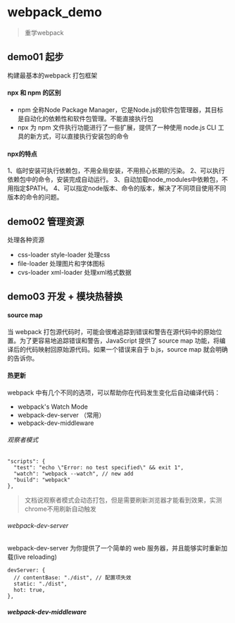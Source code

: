 # webpack_demo

> 重学webpack

## demo01 起步

构建最基本的webpack 打包框架

#### npx 和 npm 的区别

+ npm 全称Node Package Manager，它是Node.js的软件包管理器，其目标是自动化的依赖性和软件包管理。不能直接执行包
+ npx 为 npm 文件执行功能进行了一些扩展，提供了一种使用 node.js CLI 工具的新方式，可以直接执行安装包的命令

#### npx的特点

1、临时安装可执行依赖包，不用全局安装，不用担心长期的污染。
2、可以执行依赖包中的命令，安装完成自动运行。
3、自动加载node_modules中依赖包，不用指定$PATH。
4、可以指定node版本、命令的版本，解决了不同项目使用不同版本的命令的问题。

## demo02 管理资源

处理各种资源

+ css-loader style-loader 处理css
+ file-loader 处理图片和字体图标
+ cvs-loader xml-loader 处理xml格式数据

## demo03 开发 + 模块热替换

#### source map
 当 webpack 打包源代码时，可能会很难追踪到错误和警告在源代码中的原始位置。为了更容易地追踪错误和警告，JavaScript 提供了 source map 功能，将编译后的代码映射回原始源代码。如果一个错误来自于 b.js，source map 就会明确的告诉你。

#### 热更新

webpack 中有几个不同的选项，可以帮助你在代码发生变化后自动编译代码：

+ webpack's Watch Mode
+ webpack-dev-server （常用）
+ webpack-dev-middleware

###### 观察者模式

```
"scripts": {
  "test": "echo \"Error: no test specified\" && exit 1",
  "watch": "webpack --watch", // new add
  "build": "webpack"
},
```
> 文档说观察者模式会动态打包，但是需要刷新浏览器才能看到效果，实测chrome不用刷新自动触发

######  webpack-dev-server

webpack-dev-server 为你提供了一个简单的 web 服务器，并且能够实时重新加载(live reloading)

```
devServer: {
  // contentBase: "./dist", // 配置项失效
  static: "./dist",
  hot: true,
},
```

##### webpack-dev-middleware

